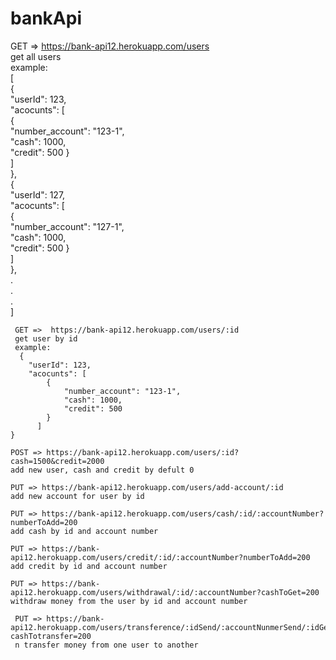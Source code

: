 # bankApi
 GET =>  https://bank-api12.herokuapp.com/users  
 get all users  
example:  
[  
    {  
        "userId": 123,  
        "acocunts": [  
            {  
                "number_account": "123-1",  
                "cash": 1000,  
                "credit": 500
            }  
          ]  
    },  
    {  
        "userId": 127,  
        "acocunts": [  
            {  
                "number_account": "127-1",  
                "cash": 1000,  
                "credit": 500
            }  
        ]  
    },   
    .  
    .  
    .  
    ]  
    
     GET =>  https://bank-api12.herokuapp.com/users/:id  
     get user by id  
     example:  
      {  
        "userId": 123,  
        "acocunts": [  
            {  
                "number_account": "123-1",  
                "cash": 1000,  
                "credit": 500
            }  
          ]  
    }
    
    POST => https://bank-api12.herokuapp.com/users/:id?cash=1500&credit=2000  
    add new user, cash and credit by defult 0  
    
    PUT => https://bank-api12.herokuapp.com/users/add-account/:id  
    add new account for user by id  
    
    PUT => https://bank-api12.herokuapp.com/users/cash/:id/:accountNumber?numberToAdd=200    
    add cash by id and account number  
    
    PUT => https://bank-api12.herokuapp.com/users/credit/:id/:accountNumber?numberToAdd=200    
    add credit by id and account number  
    
    PUT => https://bank-api12.herokuapp.com/users/withdrawal/:id/:accountNumber?cashToGet=200   
    withdraw money from the user by id and account number  
    
     PUT => https://bank-api12.herokuapp.com/users/transference/:idSend/:accountNunmerSend/:idGet/:accountNunmerGet?cashTotransfer=200  
     n transfer money from one user to another
    
    
    
    
    
    
     
